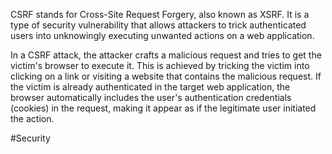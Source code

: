 CSRF stands for Cross-Site Request Forgery, also known as XSRF. It is a type of security vulnerability that allows attackers to trick authenticated users into unknowingly executing unwanted actions on a web application.

In a CSRF attack, the attacker crafts a malicious request and tries to get the victim's browser to execute it. This is achieved by tricking the victim into clicking on a link or visiting a website that contains the malicious request. If the victim is already authenticated in the target web application, the browser automatically includes the user's authentication credentials (cookies) in the request, making it appear as if the legitimate user initiated the action.

#Security